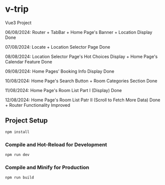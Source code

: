 # v-trip

Vue3 Project

06/08/2024: Router + TabBar + Home Page's Banner + Location Display Done

07/08/2024: Locate + Location Selector Page Done

08/08/2024: Location Selector Page's Hot Choices Display + Home Page's Calendar Feature Done

09/08/2024: Home Pages' Booking Info Display Done

10/08/2024: Home Page's Search Button + Room Categories Section Done

11/08/2024: Home Page's Room List Part I (Display) Done

12/08/2024: Home Page's Room List Patr II (Scroll to Fetch More Data) Done + Router Functionality Improved

## Project Setup

```sh
npm install
```

### Compile and Hot-Reload for Development

```sh
npm run dev
```

### Compile and Minify for Production

```sh
npm run build
```
